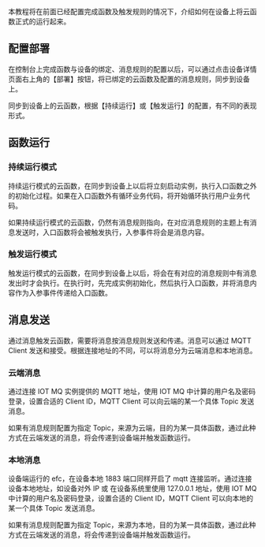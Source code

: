本教程将在前面已经配置完成函数及触发规则的情况下，介绍如何在设备上将云函数正式的运行起来。

## 配置部署

在控制台上完成函数与设备的绑定、消息规则的配置以后，可以通过点击设备详情页面右上角的【部署】按钮，将已绑定的云函数及配置的消息规则，同步到设备上。

同步到设备上的云函数，根据【持续运行】或【触发运行】的配置，有不同的表现形式。

## 函数运行

### 持续运行模式

持续运行模式的云函数，在同步到设备上以后将立刻启动实例，执行入口函数之外的初始化过程。如果在入口函数外有循环业务代码，将开始循环执行用户业务代码。

如果持续运行模式的云函数，仍然有消息规则指向，在对应消息规则的主题上有消息发送时，入口函数将会被触发执行，入参事件将会是消息内容。

### 触发运行模式

触发运行模式的云函数，在同步到设备上以后，将会在有对应的消息规则中有消息发出时才会执行。在执行时，先完成实例初始化，然后执行入口函数，并将消息内容作为入参事件传递给入口函数。

## 消息发送

通过消息触发云函数，需要将消息按消息规则发送和传递。消息可以通过 MQTT Client 发送和接受。根据连接地址的不同，可以将消息分为云端消息和本地消息。

### 云端消息

通过连接 IOT MQ 实例提供的 MQTT 地址，使用 IOT MQ 中计算的用户名及密码登录，设置合适的 Client ID，MQTT Client 可以向云端的某一个具体 Topic 发送消息。

如果有消息规则配置为指定 Topic，来源为云端，目的为某一具体函数，通过此种方式在云端发送的消息，将会传递到设备端并触发函数运行。

### 本地消息

设备端运行的 efc，在设备本地 1883 端口同样开启了 mqtt 连接监听。通过连接设备本地地址，如设备对外 IP 或 在设备系统里使用 127.0.0.1 地址，使用 IOT MQ 中计算的用户名及密码登录，设置合适的 Client ID，MQTT Client 可以向本地的某一个具体 Topic 发送消息。

如果有消息规则配置为指定 Topic，来源为本地，目的为某一具体函数，通过此种方式在云端发送的消息，将会传递到设备端并触发函数运行。

